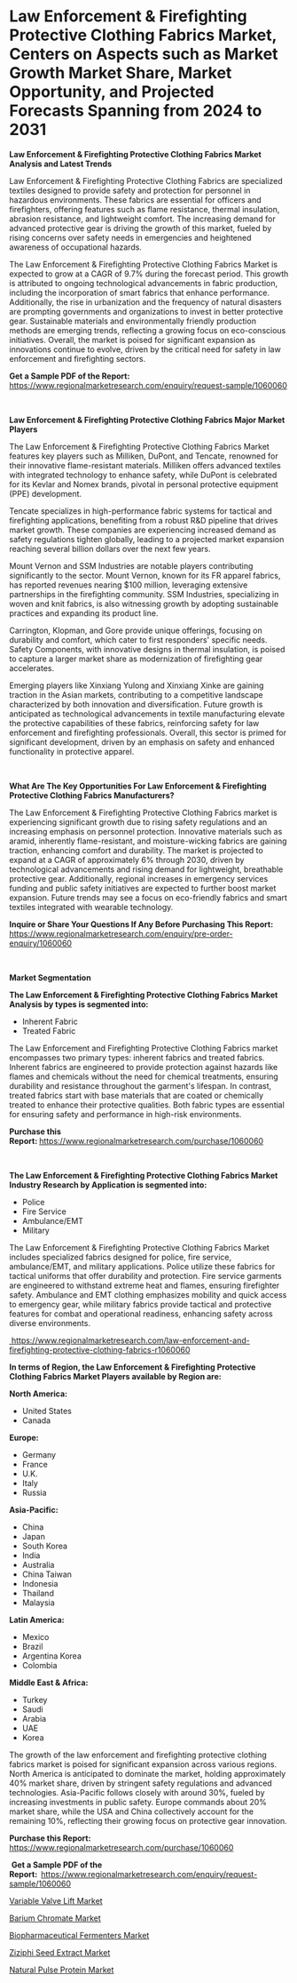 <p><h1>Law Enforcement & Firefighting Protective Clothing Fabrics Market, Centers on Aspects such as Market Growth Market Share, Market Opportunity, and Projected Forecasts Spanning from 2024 to 2031</h1></p><p><strong>Law Enforcement & Firefighting Protective Clothing Fabrics Market Analysis and Latest Trends</strong></p>
<p><p>Law Enforcement & Firefighting Protective Clothing Fabrics are specialized textiles designed to provide safety and protection for personnel in hazardous environments. These fabrics are essential for officers and firefighters, offering features such as flame resistance, thermal insulation, abrasion resistance, and lightweight comfort. The increasing demand for advanced protective gear is driving the growth of this market, fueled by rising concerns over safety needs in emergencies and heightened awareness of occupational hazards.</p><p>The Law Enforcement & Firefighting Protective Clothing Fabrics Market is expected to grow at a CAGR of 9.7% during the forecast period. This growth is attributed to ongoing technological advancements in fabric production, including the incorporation of smart fabrics that enhance performance. Additionally, the rise in urbanization and the frequency of natural disasters are prompting governments and organizations to invest in better protective gear. Sustainable materials and environmentally friendly production methods are emerging trends, reflecting a growing focus on eco-conscious initiatives. Overall, the market is poised for significant expansion as innovations continue to evolve, driven by the critical need for safety in law enforcement and firefighting sectors.</p></p>
<p><strong>Get a Sample PDF of the Report:&nbsp;</strong> <a href="https://www.regionalmarketresearch.com/enquiry/request-sample/1060060">https://www.regionalmarketresearch.com/enquiry/request-sample/1060060</a></p>
<p>&nbsp;</p>
<p><strong>Law Enforcement & Firefighting Protective Clothing Fabrics Major Market Players</strong></p>
<p><p>The Law Enforcement & Firefighting Protective Clothing Fabrics Market features key players such as Milliken, DuPont, and Tencate, renowned for their innovative flame-resistant materials. Milliken offers advanced textiles with integrated technology to enhance safety, while DuPont is celebrated for its Kevlar and Nomex brands, pivotal in personal protective equipment (PPE) development.</p><p>Tencate specializes in high-performance fabric systems for tactical and firefighting applications, benefiting from a robust R&D pipeline that drives market growth. These companies are experiencing increased demand as safety regulations tighten globally, leading to a projected market expansion reaching several billion dollars over the next few years.</p><p>Mount Vernon and SSM Industries are notable players contributing significantly to the sector. Mount Vernon, known for its FR apparel fabrics, has reported revenues nearing $100 million, leveraging extensive partnerships in the firefighting community. SSM Industries, specializing in woven and knit fabrics, is also witnessing growth by adopting sustainable practices and expanding its product line.</p><p>Carrington, Klopman, and Gore provide unique offerings, focusing on durability and comfort, which cater to first responders' specific needs. Safety Components, with innovative designs in thermal insulation, is poised to capture a larger market share as modernization of firefighting gear accelerates.</p><p>Emerging players like Xinxiang Yulong and Xinxiang Xinke are gaining traction in the Asian markets, contributing to a competitive landscape characterized by both innovation and diversification. Future growth is anticipated as technological advancements in textile manufacturing elevate the protective capabilities of these fabrics, reinforcing safety for law enforcement and firefighting professionals. Overall, this sector is primed for significant development, driven by an emphasis on safety and enhanced functionality in protective apparel.</p></p>
<p>&nbsp;</p>
<p><strong>What Are The Key Opportunities For Law Enforcement & Firefighting Protective Clothing Fabrics Manufacturers?</strong></p>
<p><p>The Law Enforcement & Firefighting Protective Clothing Fabrics market is experiencing significant growth due to rising safety regulations and an increasing emphasis on personnel protection. Innovative materials such as aramid, inherently flame-resistant, and moisture-wicking fabrics are gaining traction, enhancing comfort and durability. The market is projected to expand at a CAGR of approximately 6% through 2030, driven by technological advancements and rising demand for lightweight, breathable protective gear. Additionally, regional increases in emergency services funding and public safety initiatives are expected to further boost market expansion. Future trends may see a focus on eco-friendly fabrics and smart textiles integrated with wearable technology.</p></p>
<p><strong>Inquire or Share Your Questions If Any Before Purchasing This Report:</strong> <a href="https://www.regionalmarketresearch.com/enquiry/pre-order-enquiry/1060060">https://www.regionalmarketresearch.com/enquiry/pre-order-enquiry/1060060</a></p>
<p>&nbsp;</p>
<p><strong>Market Segmentation</strong></p>
<p><strong>The Law Enforcement & Firefighting Protective Clothing Fabrics Market Analysis by types is segmented into:</strong></p>
<p><ul><li>Inherent Fabric</li><li>Treated Fabric</li></ul></p>
<p><p>The Law Enforcement and Firefighting Protective Clothing Fabrics market encompasses two primary types: inherent fabrics and treated fabrics. Inherent fabrics are engineered to provide protection against hazards like flames and chemicals without the need for chemical treatments, ensuring durability and resistance throughout the garment's lifespan. In contrast, treated fabrics start with base materials that are coated or chemically treated to enhance their protective qualities. Both fabric types are essential for ensuring safety and performance in high-risk environments.</p></p>
<p><strong>Purchase this Report:&nbsp;</strong><a href="https://www.regionalmarketresearch.com/purchase/1060060">https://www.regionalmarketresearch.com/purchase/1060060</a></p>
<p>&nbsp;</p>
<p><strong>The Law Enforcement & Firefighting Protective Clothing Fabrics Market Industry Research by Application is segmented into:</strong></p>
<p><ul><li>Police</li><li>Fire Service</li><li>Ambulance/EMT</li><li>Military</li></ul></p>
<p><p>The Law Enforcement & Firefighting Protective Clothing Fabrics Market includes specialized fabrics designed for police, fire service, ambulance/EMT, and military applications. Police utilize these fabrics for tactical uniforms that offer durability and protection. Fire service garments are engineered to withstand extreme heat and flames, ensuring firefighter safety. Ambulance and EMT clothing emphasizes mobility and quick access to emergency gear, while military fabrics provide tactical and protective features for combat and operational readiness, enhancing safety across diverse environments.</p></p>
<p><a href="https://www.regionalmarketresearch.com/law-enforcement-and-firefighting-protective-clothing-fabrics-r1060060">&nbsp;https://www.regionalmarketresearch.com/law-enforcement-and-firefighting-protective-clothing-fabrics-r1060060</a></p>
<p><strong>In terms of Region, the Law Enforcement & Firefighting Protective Clothing Fabrics Market Players available by Region are:</strong></p>
<p>
    <p> <strong> North America: </strong>
        <ul>
            <li>United States</li>
            <li>Canada</li>
        </ul>
        </p> 
    <p> <strong> Europe: </strong>
        <ul>
            <li>Germany</li>
            <li>France</li>
            <li>U.K.</li>
            <li>Italy</li>
            <li>Russia</li>
        </ul>
        </p> 
    <p> <strong> Asia-Pacific: </strong>
        <ul>
            <li>China</li>
            <li>Japan</li>
            <li>South Korea</li>
            <li>India</li>
            <li>Australia</li>
            <li>China Taiwan</li>
            <li>Indonesia</li>
            <li>Thailand</li>
            <li>Malaysia</li>
        </ul>
        </p> 
    <p> <strong> Latin America: </strong>
        <ul>
            <li>Mexico</li>
            <li>Brazil</li>
            <li>Argentina Korea</li>
            <li>Colombia</li>
        </ul>
        </p> 
    <p> <strong> Middle East & Africa: </strong>
        <ul>
            <li>Turkey</li>
            <li>Saudi</li>
            <li>Arabia</li>
            <li>UAE</li>
            <li>Korea</li>
        </ul>
    </p>
    </p>
<p><p>The growth of the law enforcement and firefighting protective clothing fabrics market is poised for significant expansion across various regions. North America is anticipated to dominate the market, holding approximately 40% market share, driven by stringent safety regulations and advanced technologies. Asia-Pacific follows closely with around 30%, fueled by increasing investments in public safety. Europe commands about 20% market share, while the USA and China collectively account for the remaining 10%, reflecting their growing focus on protective gear innovation.</p></p>
<p><strong>Purchase this Report: </strong><a href="https://www.regionalmarketresearch.com/purchase/1060060">https://www.regionalmarketresearch.com/purchase/1060060</a></p>
<p>&nbsp;<strong>Get a Sample PDF of the Report:&nbsp;&nbsp;</strong><a href="https://www.regionalmarketresearch.com/enquiry/request-sample/1060060">https://www.regionalmarketresearch.com/enquiry/request-sample/1060060</a></p>
<p><strong></strong></p>
<p><p><a href="https://www.linkedin.com/pulse/navigating-global-variable-valve-lift-market-from-trends-strategy-9akje?trackingId=zTc7Gy%2BiTCi7zTWs%2FL5YGA%3D%3D">Variable Valve Lift Market</a></p><p><a href="https://issuu.com/reportprime-2/docs/barium-chromate-market-size-2030.pp_9c56e1e0bfbf24">Barium Chromate Market</a></p><p><a href="https://medium.com/@emoryyundt1935/biopharmaceutical-fermenters-market-industry-landscape-growth-trajectories-and-global-markets-8f0805bc87c0">Biopharmaceutical Fermenters Market</a></p><p><a href="https://issuu.com/reportprime-2/docs/ziziphi-seed-extract-market-size-20_a396807a0bac78">Ziziphi Seed Extract Market</a></p><p><a href="https://medium.com/@emoryyundt1935/emerging-opportunities-and-challenges-in-the-global-natural-pulse-protein-market-2024-2031-facdd51c0962">Natural Pulse Protein Market</a></p></p>